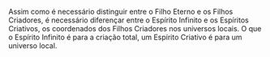 ﻿Assim como é necessário distinguir entre o Filho Eterno e os Filhos Criadores, é necessário diferençar entre o Espírito Infinito e os Espíritos Criativos, os coordenados dos Filhos Criadores nos universos locais. O que o Espírito Infinito é para a criação total, um Espírito Criativo é para um universo local.